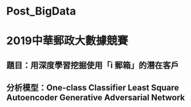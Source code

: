 # Post_BigData
# 2019中華郵政大數據競賽

## 題目：用深度學習挖掘使用「i 郵箱」的潛在客戶
## 分析模型：One-class Classifier Least Square Autoencoder Generative Adversarial Network
